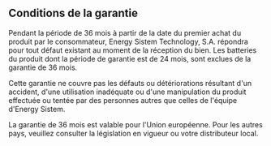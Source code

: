 ## Conditions de la garantie

Pendant la période de 36 mois à partir de la date du premier achat du produit par le consommateur, Energy Sistem Technology, S.A. répondra pour tout défaut existant au moment de la réception du bien. Les batteries du produit dont la période de garantie est de 24 mois, sont exclues de la garantie de 36 mois.  

Cette garantie ne couvre pas les défauts ou détériorations résultant d'un accident, d'une utilisation inadéquate ou d'une manipulation du produit effectuée ou tentée par des personnes autres que celles de l'équipe d'Energy Sistem.  

La garantie de 36 mois est valable pour l'Union européenne. Pour les autres pays, veuillez consulter la législation en vigueur ou votre distributeur local.
